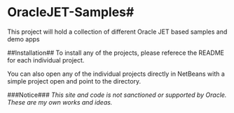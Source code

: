 # OracleJET-Samples#
This project will hold a collection of different Oracle JET based samples and demo apps

##Installation##
To install any of the projects, please referece the README for each individual project.

You can also open any of the individual projects directly in NetBeans with a simple project open and point to the directory.


###Notice###
*This site and code is not sanctioned or supported by Oracle.  These are my own works and ideas.*
